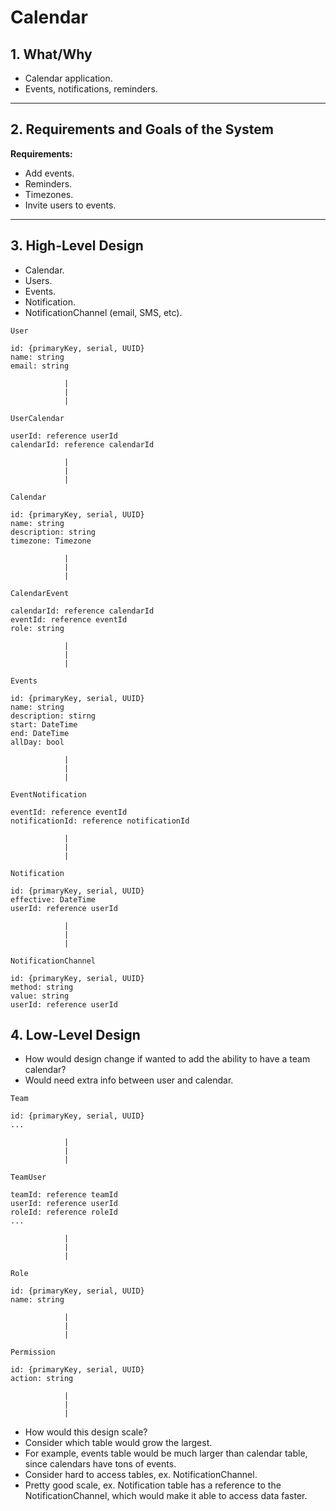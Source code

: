 # Calendar

## 1. What/Why

- Calendar application.
- Events, notifications, reminders.

---

## 2. Requirements and Goals of the System

**Requirements:**

- Add events.
- Reminders.
- Timezones.
- Invite users to events.

---

## 3. High-Level Design

- Calendar.
- Users.
- Events.
- Notification.
- NotificationChannel (email, SMS, etc).

```
User

id: {primaryKey, serial, UUID}
name: string
email: string

            |
            |
            |

UserCalendar

userId: reference userId
calendarId: reference calendarId

            |
            |
            |

Calendar

id: {primaryKey, serial, UUID}
name: string
description: string
timezone: Timezone

            |
            |
            |

CalendarEvent

calendarId: reference calendarId
eventId: reference eventId
role: string

            |
            |
            |

Events

id: {primaryKey, serial, UUID}
name: string
description: stirng
start: DateTime
end: DateTime
allDay: bool

            |
            |
            |

EventNotification

eventId: reference eventId
notificationId: reference notificationId

            |
            |
            |

Notification

id: {primaryKey, serial, UUID}
effective: DateTime
userId: reference userId

            |
            |
            |

NotificationChannel

id: {primaryKey, serial, UUID}
method: string
value: string
userId: reference userId
```

## 4. Low-Level Design

- How would design change if wanted to add the ability to have a team calendar?
- Would need extra info between user and calendar.

```
Team

id: {primaryKey, serial, UUID}
...

            |
            |
            |

TeamUser

teamId: reference teamId
userId: reference userId
roleId: reference roleId
...

            |
            |
            |

Role

id: {primaryKey, serial, UUID}
name: string

            |
            |
            |

Permission

id: {primaryKey, serial, UUID}
action: string

            |
            |
            |
```

- How would this design scale?
- Consider which table would grow the largest.
- For example, events table would be much larger than calendar table, since calendars have tons of events.
- Consider hard to access tables, ex. NotificationChannel.
- Pretty good scale, ex. Notification table has a reference to the NotificationChannel, which would make it able to access data faster.
